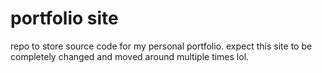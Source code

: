 # portfolio site
repo to store source code for my personal portfolio. 
expect this site to be completely changed and moved around multiple times lol. 
